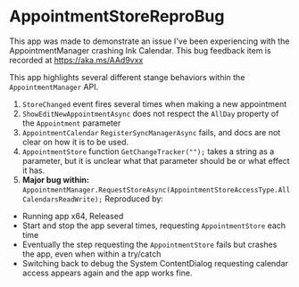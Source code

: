 # AppointmentStoreReproBug

This app was made to demonstrate an issue I've been experiencing with the AppointmentManager crashing Ink Calendar. This bug feedback item is recorded at https://aka.ms/AAd9vxx

This app highlights several different stange behaviors within the `AppointmentManager` API.

1. `StoreChanged` event fires several times when making a new appointment
2. `ShowEditNewAppointmentAsync` does not respect the `AllDay` property of the `Appointment` parameter
3. `AppointmentCalendar` `RegisterSyncManagerAsync` fails, and docs are not clear on how it is to be used.
4. `AppointmentStore` function `GetChangeTracker("");` takes a string as a parameter, but it is unclear what that parameter should be or what effect it has.
5. **Major bug within:** `AppointmentManager.RequestStoreAsync(AppointmentStoreAccessType.AllCalendarsReadWrite);` Reproduced by:
- Running app x64, Released
- Start and stop the app several times, requesting `AppointmentStore` each time
- Eventually the step requesting the `AppointmentStore` fails but crashes the app, even when within a try/catch
- Switching back to debug the System ContentDialog requesting calendar access appears again and the app works fine.

